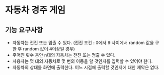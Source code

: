 # 자동차 경주 게임
## 기능 요구사항
* 자동차는 전진 또는 멈출 수 있다. (전진 조건 : 0에서 9 사이에서 random 값을 구한 후 random 값이 4이상일 경우)
* 주어진 횟수 동안 n대의 자동차는 전진 또는 멈출 수 있다.
* 사용자는 몇 대의 자동차로 몇 번의 이동을 할 것인지를 입력할 수 있어야 한다.
* 자동차의 상태를 화면에 출력한다. 어느 시점에 출력할 것인지에 대한 제약은 없다.